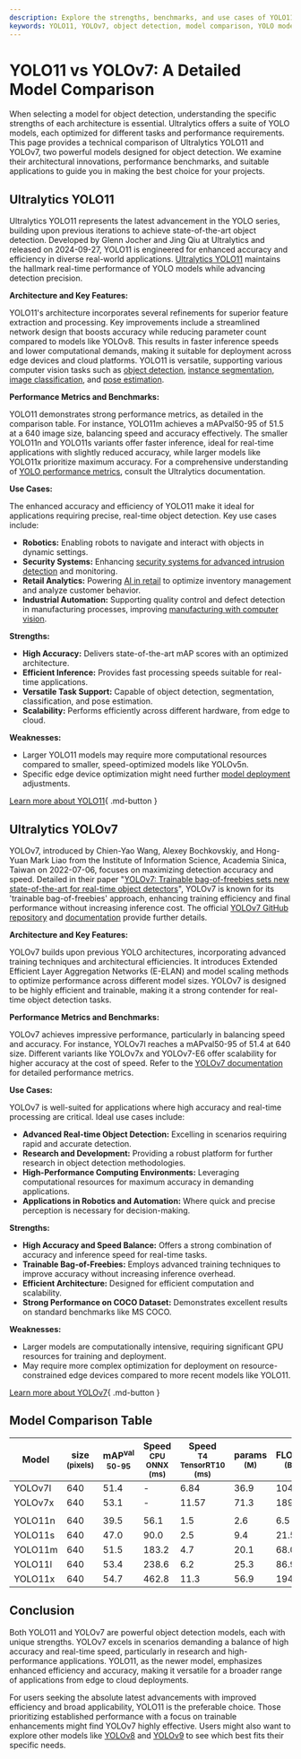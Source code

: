 ```yaml
---
description: Explore the strengths, benchmarks, and use cases of YOLO11 and YOLOv7 object detection models. Find the best fit for your project in this in-depth guide.
keywords: YOLO11, YOLOv7, object detection, model comparison, YOLO models, deep learning, computer vision, Ultralytics, benchmarks, real-time detection
---
```


# YOLO11 vs YOLOv7: A Detailed Model Comparison

When selecting a model for object detection, understanding the specific strengths of each architecture is essential. Ultralytics offers a suite of YOLO models, each optimized for different tasks and performance requirements. This page provides a technical comparison of Ultralytics YOLO11 and YOLOv7, two powerful models designed for object detection. We examine their architectural innovations, performance benchmarks, and suitable applications to guide you in making the best choice for your projects.

<script async src="https://cdn.jsdelivr.net/npm/chart.js"></script>
<script defer src="../../javascript/benchmark.js"></script>

<canvas id="modelComparisonChart" width="1024" height="400" active-models='["YOLOv7", "YOLO11"]'></canvas>

## Ultralytics YOLO11

Ultralytics YOLO11 represents the latest advancement in the YOLO series, building upon previous iterations to achieve state-of-the-art object detection. Developed by Glenn Jocher and Jing Qiu at Ultralytics and released on 2024-09-27, YOLO11 is engineered for enhanced accuracy and efficiency in diverse real-world applications. [Ultralytics YOLO11](https://docs.ultralytics.com/models/yolo11/) maintains the hallmark real-time performance of YOLO models while advancing detection precision.

**Architecture and Key Features:**

YOLO11's architecture incorporates several refinements for superior feature extraction and processing. Key improvements include a streamlined network design that boosts accuracy while reducing parameter count compared to models like YOLOv8. This results in faster inference speeds and lower computational demands, making it suitable for deployment across edge devices and cloud platforms. YOLO11 is versatile, supporting various computer vision tasks such as [object detection](https://docs.ultralytics.com/tasks/detect/), [instance segmentation](https://docs.ultralytics.com/tasks/segment/), [image classification](https://docs.ultralytics.com/tasks/classify/), and [pose estimation](https://docs.ultralytics.com/tasks/pose/).

**Performance Metrics and Benchmarks:**

YOLO11 demonstrates strong performance metrics, as detailed in the comparison table. For instance, YOLO11m achieves a mAPval50-95 of 51.5 at a 640 image size, balancing speed and accuracy effectively. The smaller YOLO11n and YOLO11s variants offer faster inference, ideal for real-time applications with slightly reduced accuracy, while larger models like YOLO11x prioritize maximum accuracy. For a comprehensive understanding of [YOLO performance metrics](https://docs.ultralytics.com/guides/yolo-performance-metrics/), consult the Ultralytics documentation.

**Use Cases:**

The enhanced accuracy and efficiency of YOLO11 make it ideal for applications requiring precise, real-time object detection. Key use cases include:

- **Robotics:** Enabling robots to navigate and interact with objects in dynamic settings.
- **Security Systems:** Enhancing [security systems for advanced intrusion detection](https://www.ultralytics.com/blog/computer-vision-for-theft-prevention-enhancing-security) and monitoring.
- **Retail Analytics:** Powering [AI in retail](https://www.ultralytics.com/blog/achieving-retail-efficiency-with-ai) to optimize inventory management and analyze customer behavior.
- **Industrial Automation:** Supporting quality control and defect detection in manufacturing processes, improving [manufacturing with computer vision](https://www.ultralytics.com/blog/improving-manufacturing-with-computer-vision).

**Strengths:**

- **High Accuracy:** Delivers state-of-the-art mAP scores with an optimized architecture.
- **Efficient Inference:** Provides fast processing speeds suitable for real-time applications.
- **Versatile Task Support:** Capable of object detection, segmentation, classification, and pose estimation.
- **Scalability:** Performs efficiently across different hardware, from edge to cloud.

**Weaknesses:**

- Larger YOLO11 models may require more computational resources compared to smaller, speed-optimized models like YOLOv5n.
- Specific edge device optimization might need further [model deployment](https://docs.ultralytics.com/guides/model-deployment-options/) adjustments.

[Learn more about YOLO11](https://docs.ultralytics.com/models/yolo11/){ .md-button }

## Ultralytics YOLOv7

YOLOv7, introduced by Chien-Yao Wang, Alexey Bochkovskiy, and Hong-Yuan Mark Liao from the Institute of Information Science, Academia Sinica, Taiwan on 2022-07-06, focuses on maximizing detection accuracy and speed. Detailed in their paper "[YOLOv7: Trainable bag-of-freebies sets new state-of-the-art for real-time object detectors](https://arxiv.org/abs/2207.02696)", YOLOv7 is known for its 'trainable bag-of-freebies' approach, enhancing training efficiency and final performance without increasing inference cost. The official [YOLOv7 GitHub repository](https://github.com/WongKinYiu/yolov7) and [documentation](https://docs.ultralytics.com/models/yolov7/) provide further details.

**Architecture and Key Features:**

YOLOv7 builds upon previous YOLO architectures, incorporating advanced training techniques and architectural efficiencies. It introduces Extended Efficient Layer Aggregation Networks (E-ELAN) and model scaling methods to optimize performance across different model sizes. YOLOv7 is designed to be highly efficient and trainable, making it a strong contender for real-time object detection tasks.

**Performance Metrics and Benchmarks:**

YOLOv7 achieves impressive performance, particularly in balancing speed and accuracy. For instance, YOLOv7l reaches a mAPval50-95 of 51.4 at 640 size. Different variants like YOLOv7x and YOLOv7-E6 offer scalability for higher accuracy at the cost of speed. Refer to the [YOLOv7 documentation](https://docs.ultralytics.com/models/yolov7/) for detailed performance metrics.

**Use Cases:**

YOLOv7 is well-suited for applications where high accuracy and real-time processing are critical. Ideal use cases include:

- **Advanced Real-time Object Detection:** Excelling in scenarios requiring rapid and accurate detection.
- **Research and Development:** Providing a robust platform for further research in object detection methodologies.
- **High-Performance Computing Environments:** Leveraging computational resources for maximum accuracy in demanding applications.
- **Applications in Robotics and Automation:** Where quick and precise perception is necessary for decision-making.

**Strengths:**

- **High Accuracy and Speed Balance:** Offers a strong combination of accuracy and inference speed for real-time tasks.
- **Trainable Bag-of-Freebies:** Employs advanced training techniques to improve accuracy without increasing inference overhead.
- **Efficient Architecture:** Designed for efficient computation and scalability.
- **Strong Performance on COCO Dataset:** Demonstrates excellent results on standard benchmarks like MS COCO.

**Weaknesses:**

- Larger models are computationally intensive, requiring significant GPU resources for training and deployment.
- May require more complex optimization for deployment on resource-constrained edge devices compared to more recent models like YOLO11.

[Learn more about YOLOv7](https://docs.ultralytics.com/models/yolov7/){ .md-button }

## Model Comparison Table

| Model   | size<br><sup>(pixels) | mAP<sup>val<br>50-95 | Speed<br><sup>CPU ONNX<br>(ms) | Speed<br><sup>T4 TensorRT10<br>(ms) | params<br><sup>(M) | FLOPs<br><sup>(B) |
| ------- | --------------------- | -------------------- | ------------------------------ | ----------------------------------- | ------------------ | ----------------- |
| YOLOv7l | 640                   | 51.4                 | -                              | 6.84                                | 36.9               | 104.7             |
| YOLOv7x | 640                   | 53.1                 | -                              | 11.57                               | 71.3               | 189.9             |
|         |                       |                      |                                |                                     |                    |                   |
| YOLO11n | 640                   | 39.5                 | 56.1                           | 1.5                                 | 2.6                | 6.5               |
| YOLO11s | 640                   | 47.0                 | 90.0                           | 2.5                                 | 9.4                | 21.5              |
| YOLO11m | 640                   | 51.5                 | 183.2                          | 4.7                                 | 20.1               | 68.0              |
| YOLO11l | 640                   | 53.4                 | 238.6                          | 6.2                                 | 25.3               | 86.9              |
| YOLO11x | 640                   | 54.7                 | 462.8                          | 11.3                                | 56.9               | 194.9             |

## Conclusion

Both YOLO11 and YOLOv7 are powerful object detection models, each with unique strengths. YOLOv7 excels in scenarios demanding a balance of high accuracy and real-time speed, particularly in research and high-performance applications. YOLO11, as the newer model, emphasizes enhanced efficiency and accuracy, making it versatile for a broader range of applications from edge to cloud deployments.

For users seeking the absolute latest advancements with improved efficiency and broad applicability, YOLO11 is the preferable choice. Those prioritizing established performance with a focus on trainable enhancements might find YOLOv7 highly effective. Users might also want to explore other models like [YOLOv8](https://docs.ultralytics.com/models/yolov8/) and [YOLOv9](https://docs.ultralytics.com/models/yolov9/) to see which best fits their specific needs.
